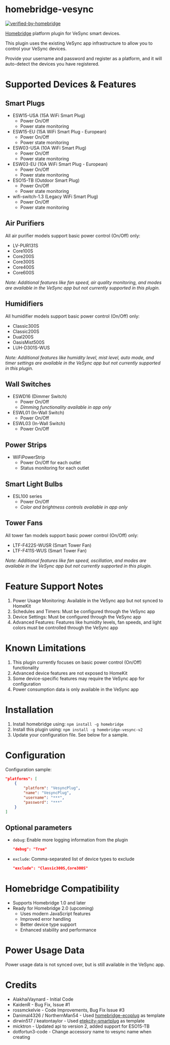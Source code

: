 # homebridge-vesync
[![verified-by-homebridge](https://badgen.net/badge/homebridge/verified/purple)](https://github.com/homebridge/homebridge/wiki/Verified-Plugins)

[Homebridge](https://github.com/nfarina/homebridge) platform plugin for VeSync smart devices.

This plugin uses the existing VeSync app infrastructure to allow you to control your VeSync devices.

Provide your username and password and register as a platform, and it will auto-detect the devices you have registered.

# Supported Devices & Features

## Smart Plugs
- ESW15-USA (15A WiFi Smart Plug)
  - Power On/Off
  - Power state monitoring
- ESW15-EU (15A WiFi Smart Plug - European)
  - Power On/Off
  - Power state monitoring
- ESW03-USA (10A WiFi Smart Plug)
  - Power On/Off
  - Power state monitoring
- ESW03-EU (10A WiFi Smart Plug - European)
  - Power On/Off
  - Power state monitoring
- ESO15-TB (Outdoor Smart Plug)
  - Power On/Off
  - Power state monitoring
- wifi-switch-1.3 (Legacy WiFi Smart Plug)
  - Power On/Off
  - Power state monitoring

## Air Purifiers
All air purifier models support basic power control (On/Off) only:
- LV-PUR131S
- Core100S
- Core200S
- Core300S
- Core400S
- Core600S

*Note: Additional features like fan speed, air quality monitoring, and modes are available in the VeSync app but not currently supported in this plugin.*

## Humidifiers
All humidifier models support basic power control (On/Off) only:
- Classic300S
- Classic200S
- Dual200S
- OasisMist500S
- LUH-D301S-WUS

*Note: Additional features like humidity level, mist level, auto mode, and timer settings are available in the VeSync app but not currently supported in this plugin.*

## Wall Switches
- ESWD16 (Dimmer Switch)
  - Power On/Off
  - *Dimming functionality available in app only*
- ESWL01 (In-Wall Switch)
  - Power On/Off
- ESWL03 (In-Wall Switch)
  - Power On/Off

## Power Strips
- WiFiPowerStrip
  - Power On/Off for each outlet
  - Status monitoring for each outlet

## Smart Light Bulbs
- ESL100 series
  - Power On/Off
  - *Color and brightness controls available in app only*

## Tower Fans
All tower fan models support basic power control (On/Off) only:
- LTF-F422S-WUSR (Smart Tower Fan)
- LTF-F411S-WUS (Smart Tower Fan)

*Note: Additional features like fan speed, oscillation, and modes are available in the VeSync app but not currently supported in this plugin.*

# Feature Support Notes
1. Power Usage Monitoring: Available in the VeSync app but not synced to HomeKit
2. Schedules and Timers: Must be configured through the VeSync app
3. Device Settings: Must be configured through the VeSync app
4. Advanced Features: Features like humidity levels, fan speeds, and light colors must be controlled through the VeSync app

# Known Limitations
1. This plugin currently focuses on basic power control (On/Off) functionality
2. Advanced device features are not exposed to HomeKit
3. Some device-specific features may require the VeSync app for configuration
4. Power consumption data is only available in the VeSync app

# Installation

1. Install homebridge using: `npm install -g homebridge`
2. Install this plugin using: `npm install -g homebridge-vesync-v2`
3. Update your configuration file. See below for a sample.

# Configuration

Configuration sample:

```json
"platforms": [
    {
        "platform": "VesyncPlug",
        "name": "VesyncPlug",
        "username": "***",
        "password": "***"
    }
]
```

## Optional parameters

- `debug`: Enable more logging information from the plugin
  ```json
  "debug": "True"
  ```

- `exclude`: Comma-separated list of device types to exclude
  ```json
  "exclude": "Classic300S,Core300S"
  ```

# Homebridge Compatibility

- Supports Homebridge 1.0 and later
- Ready for Homebridge 2.0 (upcoming)
  - Uses modern JavaScript features
  - Improved error handling
  - Better device type support
  - Enhanced stability and performance

# Power Usage Data

Power usage data is not synced over, but is still available in the VeSync app.

# Credits

- AlakhaiVaynard - Initial Code
- KaidenR - Bug Fix, Issue #1
- rossmckelvie - Code Improvements, Bug Fix Issue #3
- Danimal4326 / NorthernMan54 - Used [homebridge-ecoplug](https://github.com/NorthernMan54/homebridge-ecoplug) as template
- dirwin517 / keatontaylor - Used [etekcity-smartplug](https://github.com/arupex/etekcity-smartplug) as template
- micktron - Updated api to version 2, added support for ESO15-TB
- dotfortun3-code - Change accessory name to vesync name when creating
